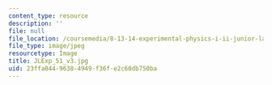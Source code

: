 ```yaml
---
content_type: resource
description: ''
file: null
file_location: /coursemedia/8-13-14-experimental-physics-i-ii-junior-lab-fall-2016-spring-2017/23ffa04496384949f36fe2c60db750ba_JLExp_51_v3.jpg
file_type: image/jpeg
resourcetype: Image
title: JLExp_51_v3.jpg
uid: 23ffa044-9638-4949-f36f-e2c60db750ba
---
```

